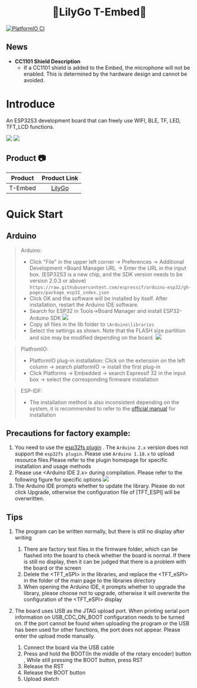 <h1 align = "center">🌟LilyGo T-Embed🌟</h1>


[![PlatformIO CI](https://github.com/Xinyuan-LilyGO/T-Embed/actions/workflows/platformio.yml/badge.svg)](https://github.com/Xinyuan-LilyGO/T-Embed/actions/workflows/platformio.yml)

## News

- **CC1101 Shield Description**
  - If a CC1101 shield is added to the Embed, the microphone will not be enabled. This is determined by the hardware design and cannot be avoided.


# Introduce

An ESP32S3 development board that can freely use WIFI, BLE, TF, LED, TFT_LCD functions.

![](image/T-Embed1.png)
![](image/details.jpg)

## Product 📷

| Product |  Product Link  |
| :-----: | :------------: |
| T-Embed | [LilyGo](https://www.lilygo.cc/products/t-embed) |


# Quick Start
## Arduino 
> Arduino:
>- Click "File" in the upper left corner -> Preferences -> Additional Development >Board Manager URL -> Enter the URL in the input box.
(ESP32S3 is a new chip, and the SDK version needs to be version 2.0.3 or above)
> `https://raw.githubusercontent.com/espressif/arduino-esp32/gh-pages/package_esp32_index.json`
>-  Click OK and the software will be installed by itself. After installation, restart the Arduino IDE software.
>- Search for ESP32 in Tools->Board Manager and install ESP32-Arduino SDK
![](image/Arduino_board.png)
>- Copy all files in the lib folder to `\Arduino\libraries`
>- Select the settings as shown. Note that the FLASH size partition and size may be modified depending on the board.
![](image/Arduino_Config.png)

> PlatfromIO:
> - PlatformIO plug-in installation: Click on the extension on the left column -> search platformIO -> install the first plug-in
> - Click Platforms -> Embedded -> search Espressif 32 in the input box -> select the corresponding firmware installation

> ESP-IDF:
> - The installation method is also inconsistent depending on the system, it is recommended to refer to the [official manual](https://docs.espressif.com/projects/esp-idf/en/latest/esp32/get-started/index.html) for installation


## Precautions for factory example:
1. You need to use the [esp32fs plugin](https://github.com/me-no-dev/arduino-esp32fs-plugin/issues) . The `Arduino 2.x` version does not support the `esp32fs plugin`. Please use `Arduino 1.18.x` to upload resource files.Please refer to the plugin homepage for specific installation and usage methods
2. Please use <Arduino IDE 2.x> during compilation. Please refer to the following figure for specific options
    ![](./image/opt.png)
3. The Arduino IDE prompts whether to update the library. Please do not click Upgrade, otherwise the configuration file of [TFT_ESPI] will be overwritten.



## Tips

1. The program can be written normally, but there is still no display after writing
    1. There are factory test files in the firmware folder, which can be flashed into the board to check whether the board is normal. If there is still no display, then it can be judged that there is a problem with the board or the screen
    2. Delete the <TFT_eSPI> in the libraries, and replace the <TFT_eSPI> in the <lib> folder of the main page to the libraries directory
    3. When opening the Arduino IDE, it prompts whether to upgrade the library, please choose not to upgrade, otherwise it will overwrite the configuration of the <TFT_eSPI> display


2. The board uses USB as the JTAG upload port. When printing serial port information on USB_CDC_ON_BOOT configuration needs to be turned on.
If the port cannot be found when uploading the program or the USB has been used for other functions, the port does not appear.
Please enter the upload mode manually.
   1. Connect the board via the USB cable
   2. Press and hold the BOOT(In the middle of the rotary encoder) button , While still pressing the BOOT button, press RST
   3. Release the RST
   4. Release the BOOT button
   5. Upload sketch




